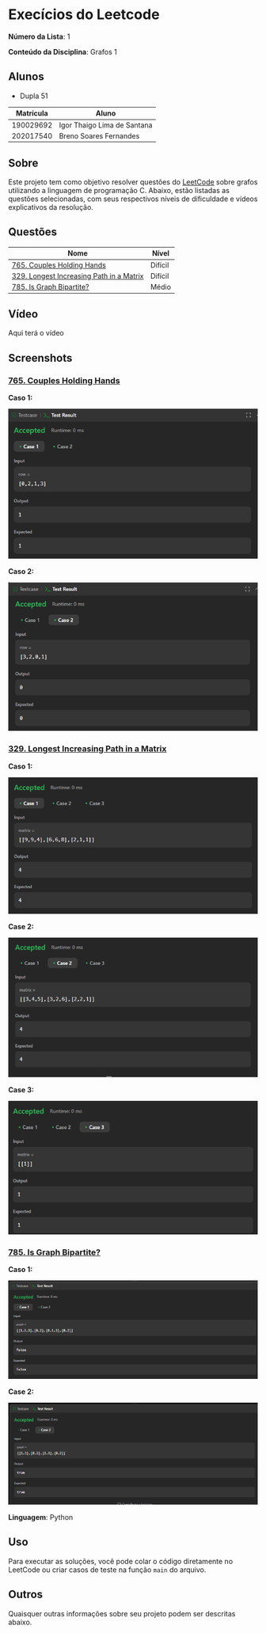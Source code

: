 # Execícios do Leetcode

**Número da Lista**: 1<br>

**Conteúdo da Disciplina**: Grafos 1<br>

## Alunos

- Dupla 51

| Matrícula | Aluno                             |
| --------- | --------------------------------- |
| 190029692 | Igor Thaigo Lima de Santana |
| 202017540 | Breno Soares Fernandes      |

## Sobre

Este projeto tem como objetivo resolver questões do [LeetCode](https://leetcode.com/problemset/?search=graph&page=1&sorting=W3t9XQ%3D%3D) sobre grafos utilizando a linguagem de programação C. Abaixo, estão listadas as questões selecionadas, com seus respectivos níveis de dificuldade e vídeos explicativos da resolução.

## Questões

| Nome                                                                                                                                                  | Nível   |
| ----------------------------------------------------------------------------------------------------------------------------------------------------- | ------- |
| [765. Couples Holding Hands](https://leetcode.com/problems/couples-holding-hands/description/) | Difícil |
| [329. Longest Increasing Path in a Matrix](https://leetcode.com/problems/) | Difícil |
| [785. Is Graph Bipartite?](https://leetcode.com/problems/is-graph-bipartite/description/)                   | Médio |

## Vídeo

 Aqui terá o vídeo[]()

## Screenshots

### [765. Couples Holding Hands](https://leetcode.com/problems/couples-holding-hands/description/) 

 **Caso 1:**

![](assets/Case1_chh.png)


 **Caso 2:**

![](assets/Case2_chh.png)

### [329. Longest Increasing Path in a Matrix](https://leetcode.com/problems/)

**Caso 1:**

![](assets/Case1_lip.png)

**Case 2:**

![](assets/Case2_lip.png)

**Case 3:**

![](assets/Case3_lip.png)

### [785. Is Graph Bipartite?](https://leetcode.com/problems/is-graph-bipartite/description/) 

**Caso 1:**

![](assets/Case1_igb.png)

**Case 2:**

![](assets/Case2_igb.png)


**Linguagem**: Python <br>


## Uso

Para executar as soluções, você pode colar o código diretamente no LeetCode ou criar casos de teste na função ```main``` do arquivo.


## Outros

Quaisquer outras informações sobre seu projeto podem ser descritas abaixo.
